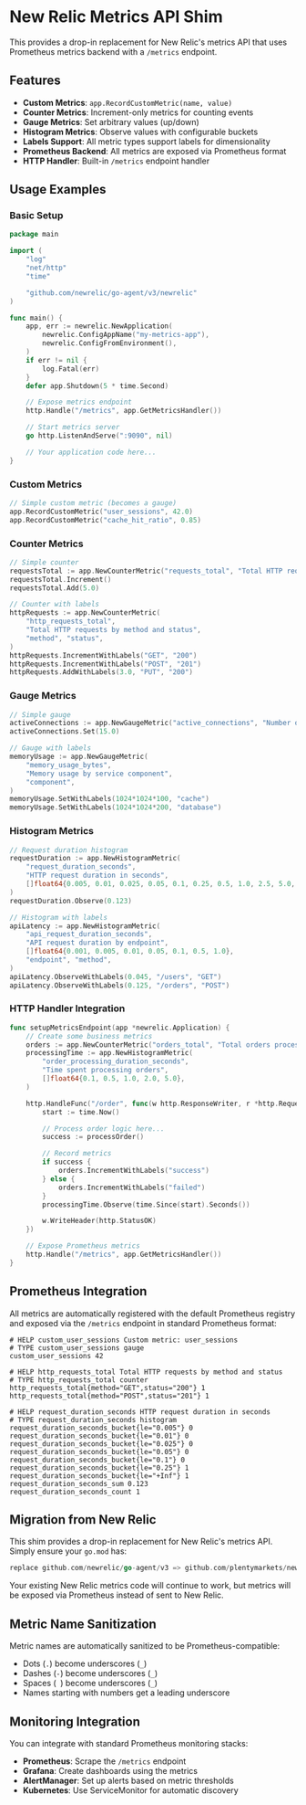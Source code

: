 # New Relic Metrics API Shim

This provides a drop-in replacement for New Relic's metrics API that uses Prometheus metrics backend with a `/metrics` endpoint.

## Features

- **Custom Metrics**: `app.RecordCustomMetric(name, value)`
- **Counter Metrics**: Increment-only metrics for counting events
- **Gauge Metrics**: Set arbitrary values (up/down)
- **Histogram Metrics**: Observe values with configurable buckets
- **Labels Support**: All metric types support labels for dimensionality
- **Prometheus Backend**: All metrics are exposed via Prometheus format
- **HTTP Handler**: Built-in `/metrics` endpoint handler

## Usage Examples

### Basic Setup

```go
package main

import (
    "log"
    "net/http"
    "time"

    "github.com/newrelic/go-agent/v3/newrelic"
)

func main() {
    app, err := newrelic.NewApplication(
        newrelic.ConfigAppName("my-metrics-app"),
        newrelic.ConfigFromEnvironment(),
    )
    if err != nil {
        log.Fatal(err)
    }
    defer app.Shutdown(5 * time.Second)

    // Expose metrics endpoint
    http.Handle("/metrics", app.GetMetricsHandler())

    // Start metrics server
    go http.ListenAndServe(":9090", nil)

    // Your application code here...
}
```

### Custom Metrics

```go
// Simple custom metric (becomes a gauge)
app.RecordCustomMetric("user_sessions", 42.0)
app.RecordCustomMetric("cache_hit_ratio", 0.85)
```

### Counter Metrics

```go
// Simple counter
requestsTotal := app.NewCounterMetric("requests_total", "Total HTTP requests")
requestsTotal.Increment()
requestsTotal.Add(5.0)

// Counter with labels
httpRequests := app.NewCounterMetric(
    "http_requests_total",
    "Total HTTP requests by method and status",
    "method", "status",
)
httpRequests.IncrementWithLabels("GET", "200")
httpRequests.IncrementWithLabels("POST", "201")
httpRequests.AddWithLabels(3.0, "PUT", "200")
```

### Gauge Metrics

```go
// Simple gauge
activeConnections := app.NewGaugeMetric("active_connections", "Number of active connections")
activeConnections.Set(15.0)

// Gauge with labels
memoryUsage := app.NewGaugeMetric(
    "memory_usage_bytes",
    "Memory usage by service component",
    "component",
)
memoryUsage.SetWithLabels(1024*1024*100, "cache")
memoryUsage.SetWithLabels(1024*1024*200, "database")
```

### Histogram Metrics

```go
// Request duration histogram
requestDuration := app.NewHistogramMetric(
    "request_duration_seconds",
    "HTTP request duration in seconds",
    []float64{0.005, 0.01, 0.025, 0.05, 0.1, 0.25, 0.5, 1.0, 2.5, 5.0, 10.0},
)
requestDuration.Observe(0.123)

// Histogram with labels
apiLatency := app.NewHistogramMetric(
    "api_request_duration_seconds",
    "API request duration by endpoint",
    []float64{0.001, 0.005, 0.01, 0.05, 0.1, 0.5, 1.0},
    "endpoint", "method",
)
apiLatency.ObserveWithLabels(0.045, "/users", "GET")
apiLatency.ObserveWithLabels(0.125, "/orders", "POST")
```

### HTTP Handler Integration

```go
func setupMetricsEndpoint(app *newrelic.Application) {
    // Create some business metrics
    orders := app.NewCounterMetric("orders_total", "Total orders processed", "status")
    processingTime := app.NewHistogramMetric(
        "order_processing_duration_seconds",
        "Time spent processing orders",
        []float64{0.1, 0.5, 1.0, 2.0, 5.0},
    )

    http.HandleFunc("/order", func(w http.ResponseWriter, r *http.Request) {
        start := time.Now()

        // Process order logic here...
        success := processOrder()

        // Record metrics
        if success {
            orders.IncrementWithLabels("success")
        } else {
            orders.IncrementWithLabels("failed")
        }
        processingTime.Observe(time.Since(start).Seconds())

        w.WriteHeader(http.StatusOK)
    })

    // Expose Prometheus metrics
    http.Handle("/metrics", app.GetMetricsHandler())
}
```

## Prometheus Integration

All metrics are automatically registered with the default Prometheus registry and exposed via the `/metrics` endpoint in standard Prometheus format:

```
# HELP custom_user_sessions Custom metric: user_sessions
# TYPE custom_user_sessions gauge
custom_user_sessions 42

# HELP http_requests_total Total HTTP requests by method and status
# TYPE http_requests_total counter
http_requests_total{method="GET",status="200"} 1
http_requests_total{method="POST",status="201"} 1

# HELP request_duration_seconds HTTP request duration in seconds
# TYPE request_duration_seconds histogram
request_duration_seconds_bucket{le="0.005"} 0
request_duration_seconds_bucket{le="0.01"} 0
request_duration_seconds_bucket{le="0.025"} 0
request_duration_seconds_bucket{le="0.05"} 0
request_duration_seconds_bucket{le="0.1"} 0
request_duration_seconds_bucket{le="0.25"} 1
request_duration_seconds_bucket{le="+Inf"} 1
request_duration_seconds_sum 0.123
request_duration_seconds_count 1
```

## Migration from New Relic

This shim provides a drop-in replacement for New Relic's metrics API. Simply ensure your `go.mod` has:

```go
replace github.com/newrelic/go-agent/v3 => github.com/plentymarkets/newrelic-otel-shim v0.0.0
```

Your existing New Relic metrics code will continue to work, but metrics will be exposed via Prometheus instead of sent to New Relic.

## Metric Name Sanitization

Metric names are automatically sanitized to be Prometheus-compatible:

- Dots (`.`) become underscores (`_`)
- Dashes (`-`) become underscores (`_`)
- Spaces (` `) become underscores (`_`)
- Names starting with numbers get a leading underscore

## Monitoring Integration

You can integrate with standard Prometheus monitoring stacks:

- **Prometheus**: Scrape the `/metrics` endpoint
- **Grafana**: Create dashboards using the metrics
- **AlertManager**: Set up alerts based on metric thresholds
- **Kubernetes**: Use ServiceMonitor for automatic discovery
